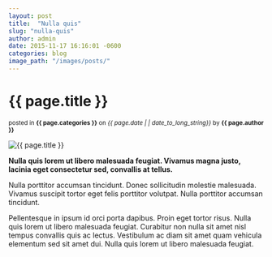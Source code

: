 ```yaml
---
layout: post
title:  "Nulla quis"
slug: "nulla-quis"
author: admin
date: 2015-11-17 16:16:01 -0600
categories: blog
image_path: "/images/posts/"
---
```

<div class="post">
<h1>{{ page.title }}</h1>
<p>
    <small>
        posted in <strong>{{ page.categories }}</strong>
        on <em class="highlight">{{ page.date | | date_to_long_string}}</em>
        by <strong>{{ page.author }}</strong>
    </small>
</p>
<img src="{{ page.image_path }}{{ page.slug }}.jpg" class="post-image" alt="{{ page.title }}">

<p>
    <strong>
        Nulla quis lorem ut libero malesuada feugiat. Vivamus magna justo, lacinia eget consectetur sed, convallis at tellus.
    </strong>
</p>

<p>
Nulla porttitor accumsan tincidunt. Donec sollicitudin molestie malesuada. Vivamus suscipit tortor eget felis porttitor volutpat. Nulla porttitor accumsan tincidunt.
</p>

<p>
    Pellentesque in ipsum id orci porta dapibus. Proin eget tortor risus. Nulla quis lorem ut libero malesuada feugiat. Curabitur non nulla sit amet nisl tempus convallis quis ac lectus. Vestibulum ac diam sit amet quam vehicula elementum sed sit amet dui. Nulla quis lorem ut libero malesuada feugiat.
</p>
</div>